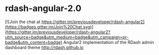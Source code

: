 # rdash-angular-2.0

[![Join the chat at https://gitter.im/previousdeveloper/rdash-angular2](https://badges.gitter.im/Join%20Chat.svg)](https://gitter.im/previousdeveloper/rdash-angular2?utm_source=badge&utm_medium=badge&utm_campaign=pr-badge&utm_content=badge)
Angular2  implementation of the RDash admin dashboard theme  http://rdash.github.io
